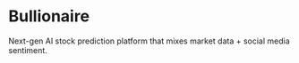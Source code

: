 # Bullionaire
Next-gen AI stock prediction platform that mixes market data + social media sentiment.
